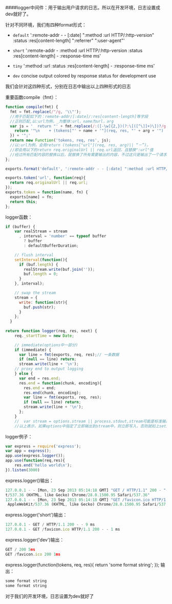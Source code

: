 ####logger中间件：用于输出用户请求的日志。所以在开发环境，日志设置成dev就好了。

针对不同环境，我们有四种format形式：

- `default` ':remote-addr - - [:date] ":method :url HTTP/:http-version" :status :res[content-length] ":referrer" ":user-agent"'

- `short` ':remote-addr - :method :url HTTP/:http-version :status :res[content-length] - :response-time ms'

- `tiny`  ':method :url :status :res[content-length] - :response-time ms'

- `dev` concise output colored by response status for development use

我们会针对这四种形式，分别在日志中输出以上四种形式的日志

重要函数compile（fmt）：
```javascript
function compile(fmt) {
  fmt = fmt.replace(/"/g, '\\"');
  //用于匹配如下的：remote-addr/[:date]/:res[content-length]等字段
  //正则匹配,以:url为例，_为整体:url，name为url，arg
  var js = '  return "' + fmt.replace(/:([-\w]{2,})(?:\[([^\]]+)\])?/g, function(_, name, arg){
    return '"\n    + (tokens["' + name + '"](req, res, "' + arg + '") || "-") + "';
  }) + '";'
  return new Function('tokens, req, res', js);
  //以:url为例，会用return (tokens["url"](req, res, arg)|| “－”)。
  //即会用以下的return req.originalUrl || req.url返回，且替换":url"值
  //经过所有匹配内容的替换以后，就替换了所有需要输出的内容，不过这只是输出了一个请求的一条数据
};
```
```javascript
exports.format('default', ':remote-addr - - [:date] ":method :url HTTP/:http-version" :status :res[content-length] ":referrer" ":user-agent"');
```
```javascript
exports.token('url', function(req){
  return req.originalUrl || req.url;
});
exports.token = function(name, fn) {
  exports[name] = fn;
  return this;
};
```

logger函数：
```javascript
if (buffer) {
    var realStream = stream
      , interval = 'number' == typeof buffer
        ? buffer
        : defaultBufferDuration;

    // flush interval
    setInterval(function(){
      if (buf.length) {
        realStream.write(buf.join(''));
        buf.length = 0;
      }
    }, interval); 

    // swap the stream
    stream = {
      write: function(str){
        buf.push(str);
      }
    };
  }
  
return function logger(req, res, next) {
    req._startTime = new Date;

    // immediate(options中一部分)
    if (immediate) {
      var line = fmt(exports, req, res);// 一条数据
      if (null == line) return;
      stream.write(line + '\n');
    // proxy end to output logging
    } else {
      var end = res.end;
      res.end = function(chunk, encoding){
        res.end = end;
        res.end(chunk, encoding);
        var line = fmt(exports, req, res);
        if (null == line) return;
        stream.write(line + '\n');
      };
    }
    //  var stream = options.stream || process.stdout,stream可能是标准输出设备，如果不使用options指定的话
    //以上表示，如果options中指定了立即输出到stream中，则立即写入，否则就如上setInterval，每隔固定事件写一次
```

logger例子：
```javascript
var express = require('express');
var app = express();
app.use(express.logger());
app.use(function(req,res){
    res.end('hello world\n');
}).listen(3000)
```

express.logger()输出：
```javascript
127.0.0.1 - - [Mon, 23 Sep 2013 05:14:18 GMT] "GET / HTTP/1.1" 200 - "-" "Mozilla/5.0 (Windows NT 6.1; WOW64) AppleWebKi
t/537.36 (KHTML, like Gecko) Chrome/28.0.1500.95 Safari/537.36"
127.0.0.1 - - [Mon, 23 Sep 2013 05:14:18 GMT] "GET /favicon.ico HTTP/1.1" 200 - "-" "Mozilla/5.0 (Windows NT 6.1; WOW64)
 AppleWebKit/537.36 (KHTML, like Gecko) Chrome/28.0.1500.95 Safari/537.36"
```

express.logger('short')输出：
```javascript
127.0.0.1 - GET / HTTP/1.1 200 - - 9 ms
127.0.0.1 - GET /favicon.ico HTTP/1.1 200 - - 1 ms
```

express.logger('dev')输出：
```javascript
GET / 200 5ms
GET /favicon.ico 200 1ms
```

express.logger(function(tokens, req, res){
    return 'some format string';
});
输出：
```javascript
some format string
some format string
```

对于我们的开发环境，日志设置为dev就好了